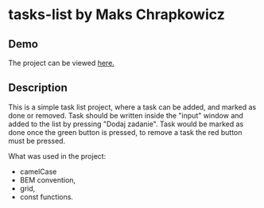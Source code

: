 # tasks-list by Maks Chrapkowicz

## Demo
The project can be viewed [here.](https://maksior97.github.io/tasks-list/)

## Description

This is a simple task list project, where a task can be added, and marked as done or removed.
Task should be written inside the "input" window and added to the list by pressing "Dodaj zadanie".
Task would be marked as done once the green button is pressed, to remove a task the red button must be
pressed.

What was used in the project:
- camelCase
- BEM convention,
- grid,
- const functions.
